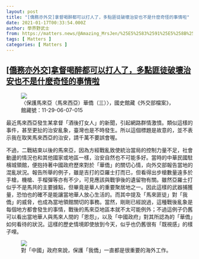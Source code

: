 ```yaml
---
layout: post
title: "[僑務亦外交]拿督喝醉都可以打人了，多點匪徒破壞治安也不是什麼奇怪的事情啦"
date: 2021-01-17T00:33:54.000Z
author: 學界野武士
from: https://matters.news/@Amazing_MrsJen/%25E5%2583%2591%25E5%258B%2599%25E4%25BA%25A6%25E5%25A4%2596%25E4%25BA%25A4-%25E6%258B%25BF%25E7%259D%25A3%25E5%2596%259D%25E9%2586%2589%25E9%2583%25BD%25E5%258F%25AF%25E4%25BB%25A5%25E6%2589%2593%25E4%25BA%25BA%25E4%25BA%2586-%25E5%25A4%259A%25E9%25BB%259E%25E5%258C%25AA%25E5%25BE%2592%25E7%25A0%25B4%25E5%25A3%259E%25E6%25B2%25BB%25E5%25AE%2589%25E4%25B9%259F%25E4%25B8%258D%25E6%2598%25AF%25E4%25BB%2580%25E9%25BA%25BC%25E5%25A5%2587%25E6%2580%25AA%25E7%259A%2584%25E4%25BA%258B%25E6%2583%2585%25E5%2595%25A6-bafyreiaglf242lq7qfhavjxyr6s6cfymzx76qmzh2b5cim7wgyfat3g4da
tags: [ Matters ]
categories: [ Matters ]
---
```

<!--1610843634000-->
[[僑務亦外交]拿督喝醉都可以打人了，多點匪徒破壞治安也不是什麼奇怪的事情啦](https://matters.news/@Amazing_MrsJen/%25E5%2583%2591%25E5%258B%2599%25E4%25BA%25A6%25E5%25A4%2596%25E4%25BA%25A4-%25E6%258B%25BF%25E7%259D%25A3%25E5%2596%259D%25E9%2586%2589%25E9%2583%25BD%25E5%258F%25AF%25E4%25BB%25A5%25E6%2589%2593%25E4%25BA%25BA%25E4%25BA%2586-%25E5%25A4%259A%25E9%25BB%259E%25E5%258C%25AA%25E5%25BE%2592%25E7%25A0%25B4%25E5%25A3%259E%25E6%25B2%25BB%25E5%25AE%2589%25E4%25B9%259F%25E4%25B8%258D%25E6%2598%25AF%25E4%25BB%2580%25E9%25BA%25BC%25E5%25A5%2587%25E6%2580%25AA%25E7%259A%2584%25E4%25BA%258B%25E6%2583%2585%25E5%2595%25A6-bafyreiaglf242lq7qfhavjxyr6s6cfymzx76qmzh2b5cim7wgyfat3g4da)
------

<div>
<figure class="image">      <picture>        <source type="image/webp" media="(min-width: 768px)" srcset="https://assets.matters.news/processed/1080w/embed/94dab063-dc0f-4e10-96c9-e31b1491786c.webp" onerror="this.srcset='https://assets.matters.news/embed/94dab063-dc0f-4e10-96c9-e31b1491786c.jpeg'">        <source media="(min-width: 768px)" srcset="https://assets.matters.news/processed/1080w/embed/94dab063-dc0f-4e10-96c9-e31b1491786c.jpeg" onerror="this.srcset='https://assets.matters.news/embed/94dab063-dc0f-4e10-96c9-e31b1491786c.jpeg'">        <source type="image/webp" srcset="https://assets.matters.news/processed/540w/embed/94dab063-dc0f-4e10-96c9-e31b1491786c.webp">        <img src="https://assets.matters.news/embed/94dab063-dc0f-4e10-96c9-e31b1491786c.jpeg" srcset="https://assets.matters.news/processed/540w/embed/94dab063-dc0f-4e10-96c9-e31b1491786c.jpeg" loading="lazy" referrerpolicy="no-referrer">      </picture>    <figcaption><span>〈保護馬來亞（馬來西亞）華僑（三）〉，國史館藏《外交部檔案》，館藏號：11-29-06-07-015</span></figcaption></figure><p>最近馬來西亞發生某拿督「酒後打女人」的新聞，引起網路群情激憤。類似這樣的事件，甚至更扯的治安亂象，臺灣也是不時發生。所以這個標題是故意的，並不表示我在取笑馬來西亞的治安，請千萬不要誤會喔。</p><p>不過，二戰結束以後的馬來亞，因為方經戰亂致使統治當局的控制力量不足，社會動盪的情況也和其他國家或地區一樣，治安自然也不可能多好。當時的中華民國駐檳城領館，便抱持著中國政府歷來對於「華僑」的關切心情，向外交部報告當地的混亂狀況。報告所舉的例子，雖是吉打的亞羅士打而已，但看得出步槍數量遠多於手槍，機槍、手榴彈等亦有不少，可見應該與戰爭後的遺留物有關。雖然亞羅士打似乎不是馬共的主要據點，但畢竟是華人的重要聚居地之一。因此這樣的武器捕獲量，恐怕也的確不是能讓當地華人放心生活的。而其中提及「馬來匪徒」對「我僑」的威脅，也成為當地領館關切的事務。當然，剛剛已經說過，這種戰後亂象是每個地方都會發生的事情，戰後的馬來亞地區本就不太可能例外；不過這例子仍舊可以看出當地華人與馬來人間的「恩怨」，以及「中國政府」對其所認為的「華僑」如何看待的狀況。這樣的歷史情境即使放到今天，似乎也仍舊很有「既視感」的樣子哩。</p><figure class="image">      <picture>        <source type="image/webp" media="(min-width: 768px)" srcset="https://assets.matters.news/processed/1080w/embed/e5409440-6a5c-4ae0-bfcf-296b19a6a1d7.webp" onerror="this.srcset='https://assets.matters.news/embed/e5409440-6a5c-4ae0-bfcf-296b19a6a1d7.jpeg'">        <source media="(min-width: 768px)" srcset="https://assets.matters.news/processed/1080w/embed/e5409440-6a5c-4ae0-bfcf-296b19a6a1d7.jpeg" onerror="this.srcset='https://assets.matters.news/embed/e5409440-6a5c-4ae0-bfcf-296b19a6a1d7.jpeg'">        <source type="image/webp" srcset="https://assets.matters.news/processed/540w/embed/e5409440-6a5c-4ae0-bfcf-296b19a6a1d7.webp">        <img src="https://assets.matters.news/embed/e5409440-6a5c-4ae0-bfcf-296b19a6a1d7.jpeg" srcset="https://assets.matters.news/processed/540w/embed/e5409440-6a5c-4ae0-bfcf-296b19a6a1d7.jpeg" loading="lazy" referrerpolicy="no-referrer">      </picture>    <figcaption><span>對「中國」政府來說，保護「我僑」一直都是很重要的海外工作。</span></figcaption></figure><p><br></p>
</div>
